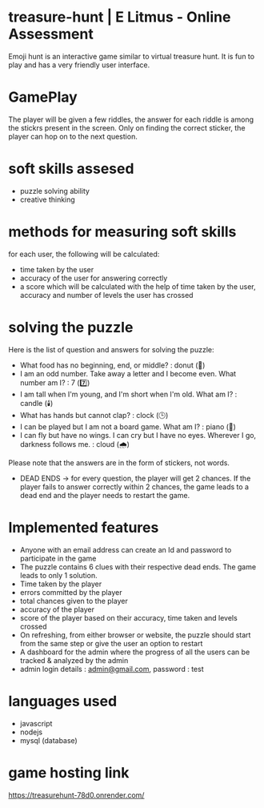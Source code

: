 # treasure-hunt | E Litmus - Online Assessment
 
Emoji hunt is an interactive game similar to virtual treasure hunt.
It is fun to play and has a very friendly user interface.

# GamePlay

The player will be given a few riddles, the answer for each riddle is among the stickrs present in the screen. Only on finding the correct sticker, the player can hop on to the next question. 

# soft skills assesed
* puzzle solving ability
* creative thinking

# methods for measuring soft skills
for each user, the following will be calculated:
* time taken by the user
* accuracy of the user for answering correctly
* a score which will be calculated with the help of time taken by the user, accuracy and number of levels the user has crossed

# solving the puzzle
Here is the list of question and answers for solving the puzzle:
* What food has no beginning, end, or middle? : donut (🥯)
* I am an odd number. Take away a letter and I become even. What number am I? : 7 (7️⃣)
* I am tall when I'm young, and I'm short when I'm old. What am I? : candle (🕯️)
* What has hands but cannot clap? : clock (🕒)
* I can be played but I am not a board game. What am I? : piano (🎹)
* I can fly but have no wings. I can cry but I have no eyes. Wherever I go, darkness follows me. : cloud (🌧️)

Please note that the answers are in the form of stickers, not words.

* DEAD ENDS -> for every question, the player will get 2 chances. If the player fails to answer correctly within 2 chances, the game leads to a dead end and the player needs to restart the game.

# Implemented features
* Anyone with an email address can create an Id and password to participate in the game
* The puzzle contains 6 clues with their respective dead ends. The game leads to only 1 solution.
* Time taken by the player
* errors committed by the player
* total chances given to the player
* accuracy of the player
* score of the player based on their accuracy, time taken and levels crossed
* On refreshing, from either browser or website, the puzzle should start from the same step or give the user an option to restart
* A dashboard for the admin where the progress of all the users can be tracked & analyzed by the admin
* admin login details : admin@gmail.com, password : test

# languages used
* javascript
* nodejs
* mysql (database)

# game hosting link
https://treasurehunt-78d0.onrender.com/


